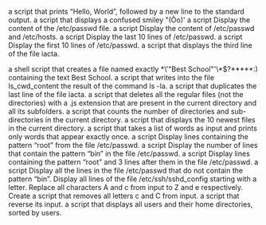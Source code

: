 a script that prints “Hello, World”, followed by a new line to the standard output.
a script that displays a confused smiley "(Ôo)'
a script Display the content of the /etc/passwd file.
a script Display the content of /etc/passwd and /etc/hosts.
a script Display the last 10 lines of /etc/passwd.
a script Display the first 10 lines of /etc/passwd.
a script that displays the third line of the file iacta.

a shell script that creates a file named exactly \*\\'"Best School"\'\\*$\?\*\*\*\*\*:) containing the text Best School.
a script that writes into the file ls_cwd_content the result of the command ls -la. 
a script that duplicates the last line of the file iacta.
a script that deletes all the regular files (not the directories) with a .js extension that are present in the current directory and all its subfolders.
a script that counts the number of directories and sub-directories in the current directory.
a script that displays the 10 newest files in the current directory.
a script that takes a list of words as input and prints only words that appear exactly once.
a script Display lines containing the pattern “root” from the file /etc/passwd.
a script Display the number of lines that contain the pattern “bin” in the file /etc/passwd.
a script Display lines containing the pattern “root” and 3 lines after them in the file /etc/passwd.
a script Display all the lines in the file /etc/passwd that do not contain the pattern “bin”.
Display all lines of the file /etc/ssh/sshd_config starting with a letter.
Replace all characters A and c from input to Z and e respectively.
Create a script that removes all letters c and C from input.
a script that reverse its input.
a script that displays all users and their home directories, sorted by users.
